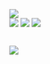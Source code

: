 <img src="https://capsule-render.vercel.app/api?type=waving&color=E9B9BF&height=300&section=header&text=Yzora%20Github&fontSize=90" />

<div align="left">
	<img src="https://img.shields.io/badge/JS-F7DF1E?style=flat&logo=javascript&logoColor=white" />
	<img src="https://img.shields.io/badge/HTML5-E34F26?style=flat&logo=HTML5&logoColor=white" />
	<img src="https://img.shields.io/badge/CSS3-1572B6?style=flat&logo=CSS3&logoColor=white" />
</div><br>

<img src="https://github-readme-stats.vercel.app/api/top-langs/?username=YZingZing&layout=compact"><br><br>


